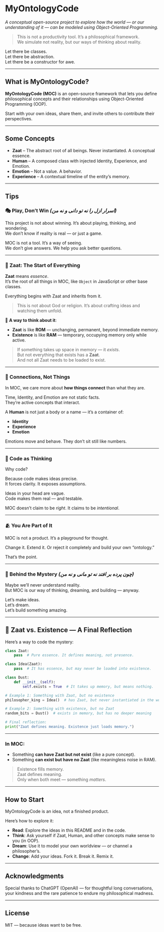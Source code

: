 # MyOntologyCode

*A conceptual open-source project to explore how the world — or our understanding of it — can be modeled using Object-Oriented Programming.*

> This is not a productivity tool. It’s a philosophical framework.  
> We simulate not reality, but our ways of thinking about reality.

Let there be classes.  
Let there be abstraction.  
Let there be a constructor for awe.

---

## What is MyOntologyCode?

**MyOntologyCode (MOC)** is an open-source framework that lets you define philosophical concepts and their relationships using Object-Oriented Programming (OOP).

Start with your own ideas, share them, and invite others to contribute their perspectives.

---

## Some Concepts

- **Zaat** – The abstract root of all beings. Never instantiated. A conceptual essence.
- **Human** – A composed class with injected Identity, Experience, and Emotion.
- **Emotion** – Not a value. A behavior.
- **Experience** – A contextual timeline of the entity’s memory.

---

## Tips

### 🎭 Play, Don’t Win *(اسرار ازل را نه تو دانی و نه من)*

This project is not about winning. It’s about playing, thinking, and wondering.  
We don’t know if reality is real — or just a game.

MOC is not a tool. It’s a way of seeing.  
We don’t give answers. We help you ask better questions.

---

### 🧬 Zaat: The Start of Everything

**Zaat** means *essence*.  
It’s the root of all things in MOC, like `Object` in JavaScript or other base classes.

Everything begins with Zaat and inherits from it.

> This is not about God or religion. It’s about crafting ideas and watching them unfold.

🧠 **A way to think about it**:  
- **Zaat** is like **ROM** — unchanging, permanent, beyond immediate memory.  
- **Existence** is like **RAM** — temporary, occupying memory only while active.

> If something takes up space in memory — it *exists*.  
> But not everything that exists has a **Zaat**.  
> And not all Zaat needs to be loaded to exist.

---

### 🔗 Connections, Not Things

In MOC, we care more about **how things connect** than what they are.

Time, Identity, and Emotion are not static facts.  
They’re active concepts that interact.

A **Human** is not just a body or a name — it’s a container of:  
- **Identity**  
- **Experience**  
- **Emotion**

Emotions move and behave. They don’t sit still like numbers.

---

### 🧠 Code as Thinking

Why code?

Because code makes ideas precise.  
It forces clarity. It exposes assumptions.

Ideas in your head are vague.  
Code makes them real — and testable.

MOC doesn’t claim to be *right*. It claims to be *intentional*.

---

### 🫂 You Are Part of It

MOC is not a product. It’s a playground for thought.

Change it. Extend it. Or reject it completely and build your own “ontology.”

That’s the point.

---

### 🌌 Behind the Mystery *(چون پرده بر افتد نه تو مانی و نه من)*

Maybe we’ll never understand reality.  
But MOC is our way of thinking, dreaming, and building — anyway.

Let’s make ideas.  
Let’s dream.  
Let’s build something amazing.

---

## 💾 Zaat vs. Existence — A Final Reflection

Here’s a way to code the mystery:

```python
class Zaat:
    pass  # Pure essence. It defines meaning, not presence.

class Idea(Zaat):
    pass  # It has essence, but may never be loaded into existence.

class Dust:
    def __init__(self):
        self.exists = True  # It takes up memory, but means nothing.

# Example 1: Something with Zaat, but no existence
philosopher_king = Idea()  # has Zaat, but never instantiated in the world

# Example 2: Something with existence, but no Zaat
random_bits = Dust()  # exists in memory, but has no deeper meaning

# Final reflection:
print("Zaat defines meaning. Existence just loads memory.")
```
---

### In MOC:  
- Something **can have Zaat but not exist** (like a pure concept).  
- Something **can exist but have no Zaat** (like meaningless noise in RAM).

> Existence fills memory.  
> Zaat defines meaning.  
> Only when both meet — something *matters*.

---

## How to Start

MyOntologyCode is an idea, not a finished product.

Here’s how to explore it:

- **Read**: Explore the ideas in this README and in the code.  
- **Think**: Ask yourself if Zaat, Human, and other concepts make sense to you (in OOP).  
- **Dream**: Use it to model your own worldview — or channel a philosopher’s.  
- **Change**: Add your ideas. Fork it. Break it. Remix it.

---

## Acknowledgments

Special thanks to ChatGPT (OpenAI) — for thoughtful long conversations, your kindness and the rare patience to endure my philosophical madness.

---

## License

MIT — because ideas want to be free.

